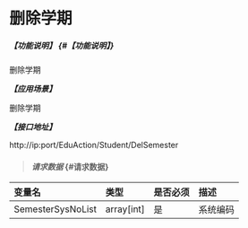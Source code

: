 # 删除学期

##### _【功能说明】_ {#【功能说明】}

删除学期

_**【应用场景】**_

删除学期

_**【接口地址】**_

http://ip:port/EduAction/Student/DelSemester



> #### _请求数据_ {#请求数据}

| 变量名 | 类型 | 是否必须 | 描述 |
| :--- | :--- | :--- | :--- |
| SemesterSysNoList|array[int]| 是 | 系统编码|















